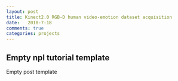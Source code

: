 ```yaml
---
layout: post
title: Kinect2.0 RGB-D human video-emotion dataset acquisition
date:   2018-7-18
comments: true
categories: projects
---
```


## Empty npl tutorial template

Empty post template
